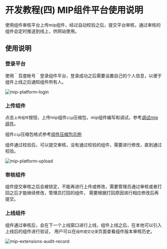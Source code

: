 # 开发教程(四)  MIP组件平台使用说明
使用组件审核平台上传mip组件，经过自动校验之后，提交平台审核，通过审核的组件会定时推送到线上，供网站使用。

## 使用说明

### 登录平台

使用｀百度帐号｀登录组件平台，登录成功之后需要设置自己的个人信息，以便于组件上线之后通知组件所有人。

![mip-platform-login](https://raw.githubusercontent.com/mipengine/mip-cli/gh-pages/example/mip-platform-login.png)

### 上传组件

点击`上传组件`按钮，上传mip组件`zip`压缩包，mip组件编写和调试，参考[调试mip组件](https://github.com/mipengine/mip-cli/wiki/%E8%B0%83%E8%AF%95mip%E7%BB%84%E4%BB%B6)。

组件`zip`压缩包格式参考[组件压缩包示例](https://raw.githubusercontent.com/mipengine/mip-cli/gh-pages/example/mip-test.zip)

组件通过校验后，可以提交审核，没有通过校验的组件，需要进行修改，直到通过校验。

![mip-platform-upload](https://raw.githubusercontent.com/mipengine/mip-cli/gh-pages/example/mip-platform-upload.png)

### 审核组件

组件提交审核之后会被锁定，不能再进行上传或修改，需要管理员通过审核或者打回之后才能继续修改，管理员打回的组件，
需要根据打回原因进行相应修改后再提交。

### 上线组件

组件通过审核后，会在下一个上线窗口进行上线，组件上线之后，在本地可以引入上线后的组件进行验证，
用户可以在`组件提交记录`页面查看组件版本审核历史。

![mip-extensions-audit-record](https://raw.githubusercontent.com/mipengine/mip-cli/gh-pages/example/mip-extensions-audit-record.png)
